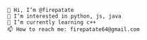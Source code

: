     👋 Hi, I’m @firepatate
    👀 I’m interested in python, js, java
    🌱 I’m currently learning c++
    📫 How to reach me: firepatate64@gmail.com

